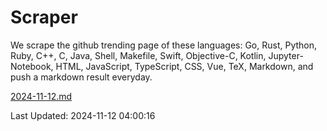 # Scraper

We scrape the github trending page of these languages: Go, Rust, Python, Ruby, C++, C, Java, Shell, Makefile, Swift, Objective-C, Kotlin, Jupyter-Notebook, HTML, JavaScript, TypeScript, CSS, Vue, TeX, Markdown, and push a markdown result everyday.

[2024-11-12.md](https://github.com/yangwenmai/github-trending-backup/blob/master/2024-11-12.md)

Last Updated: 2024-11-12 04:00:16